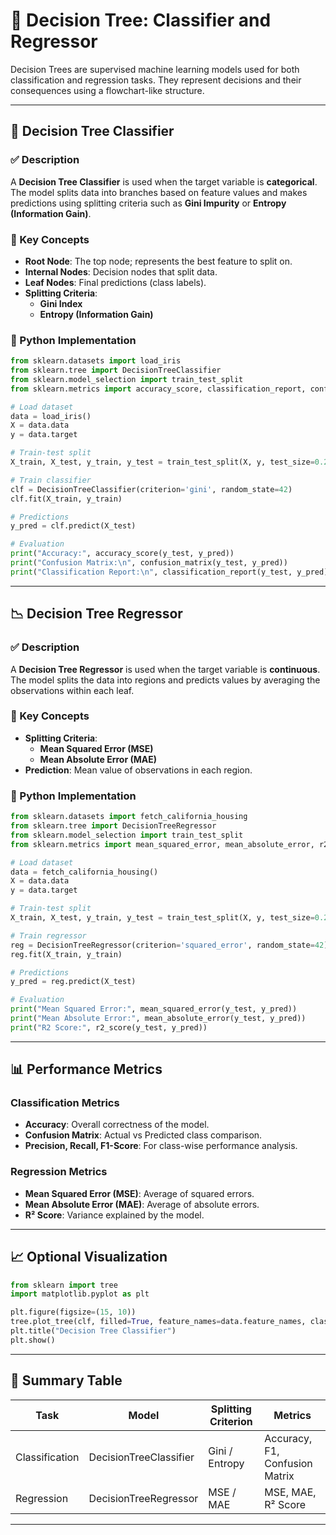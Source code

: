 # 🌳 Decision Tree: Classifier and Regressor

Decision Trees are supervised machine learning models used for both classification and regression tasks. They represent decisions and their consequences using a flowchart-like structure.

---

## 🌲 Decision Tree Classifier

### ✅ Description
A **Decision Tree Classifier** is used when the target variable is **categorical**. The model splits data into branches based on feature values and makes predictions using splitting criteria such as **Gini Impurity** or **Entropy (Information Gain)**.

### 📌 Key Concepts
- **Root Node**: The top node; represents the best feature to split on.
- **Internal Nodes**: Decision nodes that split data.
- **Leaf Nodes**: Final predictions (class labels).
- **Splitting Criteria**:
  - **Gini Index**
  - **Entropy (Information Gain)**

### 📘 Python Implementation

```python
from sklearn.datasets import load_iris
from sklearn.tree import DecisionTreeClassifier
from sklearn.model_selection import train_test_split
from sklearn.metrics import accuracy_score, classification_report, confusion_matrix

# Load dataset
data = load_iris()
X = data.data
y = data.target

# Train-test split
X_train, X_test, y_train, y_test = train_test_split(X, y, test_size=0.2, random_state=42)

# Train classifier
clf = DecisionTreeClassifier(criterion='gini', random_state=42)
clf.fit(X_train, y_train)

# Predictions
y_pred = clf.predict(X_test)

# Evaluation
print("Accuracy:", accuracy_score(y_test, y_pred))
print("Confusion Matrix:\n", confusion_matrix(y_test, y_pred))
print("Classification Report:\n", classification_report(y_test, y_pred))
```

---

## 📉 Decision Tree Regressor

### ✅ Description
A **Decision Tree Regressor** is used when the target variable is **continuous**. The model splits the data into regions and predicts values by averaging the observations within each leaf.

### 📌 Key Concepts
- **Splitting Criteria**:
  - **Mean Squared Error (MSE)**
  - **Mean Absolute Error (MAE)**
- **Prediction**: Mean value of observations in each region.

### 📘 Python Implementation

```python
from sklearn.datasets import fetch_california_housing
from sklearn.tree import DecisionTreeRegressor
from sklearn.model_selection import train_test_split
from sklearn.metrics import mean_squared_error, mean_absolute_error, r2_score

# Load dataset
data = fetch_california_housing()
X = data.data
y = data.target

# Train-test split
X_train, X_test, y_train, y_test = train_test_split(X, y, test_size=0.2, random_state=42)

# Train regressor
reg = DecisionTreeRegressor(criterion='squared_error', random_state=42)
reg.fit(X_train, y_train)

# Predictions
y_pred = reg.predict(X_test)

# Evaluation
print("Mean Squared Error:", mean_squared_error(y_test, y_pred))
print("Mean Absolute Error:", mean_absolute_error(y_test, y_pred))
print("R2 Score:", r2_score(y_test, y_pred))
```

---

## 📊 Performance Metrics

### Classification Metrics
- **Accuracy**: Overall correctness of the model.
- **Confusion Matrix**: Actual vs Predicted class comparison.
- **Precision, Recall, F1-Score**: For class-wise performance analysis.

### Regression Metrics
- **Mean Squared Error (MSE)**: Average of squared errors.
- **Mean Absolute Error (MAE)**: Average of absolute errors.
- **R² Score**: Variance explained by the model.

---

## 📈 Optional Visualization

```python
from sklearn import tree
import matplotlib.pyplot as plt

plt.figure(figsize=(15, 10))
tree.plot_tree(clf, filled=True, feature_names=data.feature_names, class_names=data.target_names)
plt.title("Decision Tree Classifier")
plt.show()
```

---

## 🔗 Summary Table

| Task           | Model                  | Splitting Criterion        | Metrics                        |
|----------------|------------------------|-----------------------------|--------------------------------|
| Classification | DecisionTreeClassifier | Gini / Entropy             | Accuracy, F1, Confusion Matrix |
| Regression     | DecisionTreeRegressor  | MSE / MAE                  | MSE, MAE, R² Score             |

---